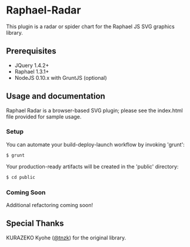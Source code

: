 Raphael-Radar
=============
This plugin is a radar or spider chart for the Raphael JS SVG graphics library.

Prerequisites
-------------
* JQuery 1.4.2+
* Raphael 1.3.1+
* NodeJS 0.10.x with GruntJS (optional)

Usage and documentation
-----------------------
Raphael Radar is a browser-based SVG plugin; please see the index.html file
provided for sample usage.


### Setup

You can automate your build-deploy-launch workflow by invoking 'grunt':
```bash
$ grunt
```

Your production-ready artifacts will be created in the 'public' directory:
```bash
$ cd public
```

### Coming Soon

Additional refactoring coming soon!

Special Thanks
--------------
KURAZEKO Kyohe ([@tnzk](http://twitter.com/tnzk)) for the original library.
